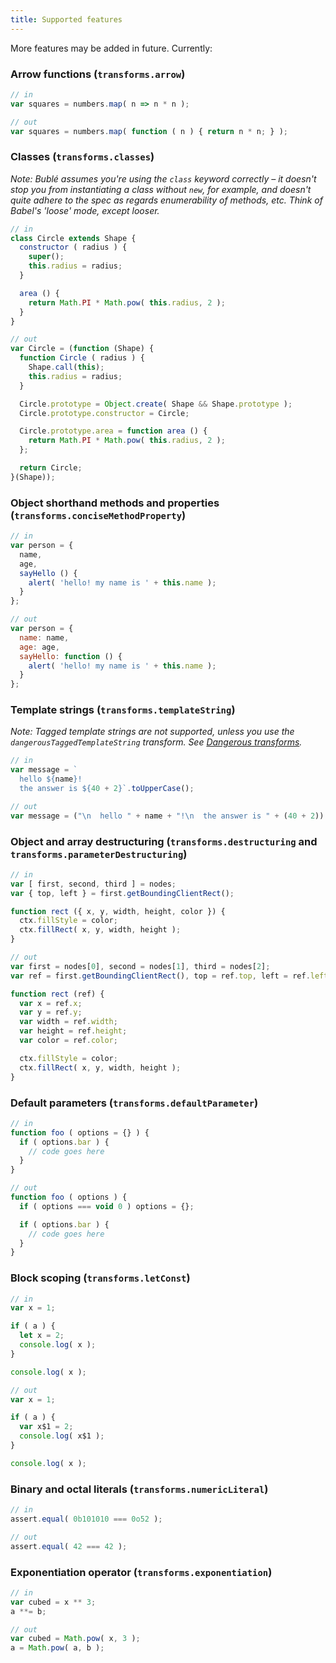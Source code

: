 ```yaml
---
title: Supported features
---
```


More features may be added in future. Currently:

### Arrow functions (`transforms.arrow`)

```js
// in
var squares = numbers.map( n => n * n );

// out
var squares = numbers.map( function ( n ) { return n * n; } );
```

### Classes (`transforms.classes`)

*Note: Bublé assumes you're using the `class` keyword correctly – it doesn't stop you from instantiating a class without `new`, for example, and doesn't quite adhere to the spec as regards enumerability of methods, etc. Think of Babel's 'loose' mode, except looser.*

```js
// in
class Circle extends Shape {
  constructor ( radius ) {
    super();
    this.radius = radius;
  }

  area () {
    return Math.PI * Math.pow( this.radius, 2 );
  }
}

// out
var Circle = (function (Shape) {
  function Circle ( radius ) {
    Shape.call(this);
    this.radius = radius;
  }

  Circle.prototype = Object.create( Shape && Shape.prototype );
  Circle.prototype.constructor = Circle;

  Circle.prototype.area = function area () {
    return Math.PI * Math.pow( this.radius, 2 );
  };

  return Circle;
}(Shape));
```


### Object shorthand methods and properties (`transforms.conciseMethodProperty`)

```js
// in
var person = {
  name,
  age,
  sayHello () {
    alert( 'hello! my name is ' + this.name );
  }
};

// out
var person = {
  name: name,
  age: age,
  sayHello: function () {
    alert( 'hello! my name is ' + this.name );
  }
};
```


### Template strings (`transforms.templateString`)

*Note: Tagged template strings are not supported, unless you use the `dangerousTaggedTemplateString` transform. See [Dangerous transforms](#dangerous-transforms).*

```js
// in
var message = `
  hello ${name}!
  the answer is ${40 + 2}`.toUpperCase();

// out
var message = ("\n  hello " + name + "!\n  the answer is " + (40 + 2)).toUpperCase();
```


### Object and array destructuring (`transforms.destructuring` and `transforms.parameterDestructuring`)

```js
// in
var [ first, second, third ] = nodes;
var { top, left } = first.getBoundingClientRect();

function rect ({ x, y, width, height, color }) {
  ctx.fillStyle = color;
  ctx.fillRect( x, y, width, height );
}

// out
var first = nodes[0], second = nodes[1], third = nodes[2];
var ref = first.getBoundingClientRect(), top = ref.top, left = ref.left;

function rect (ref) {
  var x = ref.x;
  var y = ref.y;
  var width = ref.width;
  var height = ref.height;
  var color = ref.color;

  ctx.fillStyle = color;
  ctx.fillRect( x, y, width, height );
}
```


### Default parameters (`transforms.defaultParameter`)

```js
// in
function foo ( options = {} ) {
  if ( options.bar ) {
    // code goes here
  }
}

// out
function foo ( options ) {
  if ( options === void 0 ) options = {};

  if ( options.bar ) {
    // code goes here
  }
}
```


### Block scoping (`transforms.letConst`)

```js
// in
var x = 1;

if ( a ) {
  let x = 2;
  console.log( x );
}

console.log( x );

// out
var x = 1;

if ( a ) {
  var x$1 = 2;
  console.log( x$1 );
}

console.log( x );
```


### Binary and octal literals (`transforms.numericLiteral`)

```js
// in
assert.equal( 0b101010 === 0o52 );

// out
assert.equal( 42 === 42 );
```


### Exponentiation operator (`transforms.exponentiation`)

```js
// in
var cubed = x ** 3;
a **= b;

// out
var cubed = Math.pow( x, 3 );
a = Math.pow( a, b );
```
